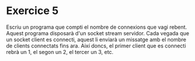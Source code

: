 # Exercice 5

Escriu un programa que compti el nombre de connexions que vagi rebent.
Aquest programa disposarà d'un socket stream servidor. Cada vegada que
un socket client es connecti, aquest li enviarà un missatge amb el nombre
de clients connectats fins ara. Així doncs, el primer client que es connecti
rebrà un 1, el segon un 2, el tercer un 3, etc.